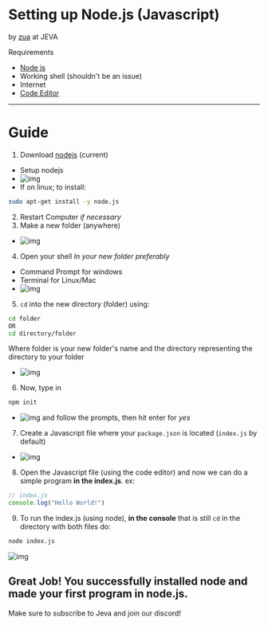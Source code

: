 # Setting up Node.js (Javascript)
by [zua](https://github.com/thatziv) at JEVA

Requirements
* [Node js](https://nodejs.org)
* Working shell (shouldn't be an issue)
* Internet
* [Code Editor](https://atom.io/)
_____________

# Guide
1. Download [nodejs](https://nodejs.org) (current)
  - Setup nodejs
  - ![img](https://raw.githubusercontent.com/jevajs/Jeva/master/Setting%20Up%20Node.js%20(Javascript)/1.png)
  - If on linux; to install:
  ```bash
  sudo apt-get install -y node.js
  ```
2. Restart Computer *if necessary*
3. Make a new folder (anywhere)
  - ![img](https://raw.githubusercontent.com/jevajs/Jeva/master/Setting%20Up%20Node.js%20(Javascript)/3.png)
4. Open your shell *In your new folder preferably*
  - Command Prompt for windows
  - Terminal for Linux/Mac
  - ![img](https://raw.githubusercontent.com/jevajs/Jeva/master/Setting%20Up%20Node.js%20(Javascript)/4.png)
5. `cd` into the new directory (folder) using:
  ```bash
  cd folder
  OR
  cd directory/folder
  ```
  Where folder is your new folder's name and the directory representing the directory to your folder
  - ![img](https://raw.githubusercontent.com/jevajs/Jeva/master/Setting%20Up%20Node.js%20(Javascript)/5.png)
6. Now, type in
  ```bash
  npm init
  ```
  - ![img](https://raw.githubusercontent.com/jevajs/Jeva/master/Setting%20Up%20Node.js%20(Javascript)/6.png)
  and follow the prompts, then hit enter for *yes*
7. Create a Javascript file where your `package.json` is located (`index.js` by default)
  - ![img](https://raw.githubusercontent.com/jevajs/Jeva/master/Setting%20Up%20Node.js%20(Javascript)/7.png)
8. Open the Javascript file (using the code editor) and now we can do a simple program **in the index.js**. ex:
  ```js
  // index.js
  console.log("Hello World!")
  ```
9. To run the index.js (using node), **in the console** that is still `cd` in the directory with both files do:
```bash
node index.js
```
![img](https://raw.githubusercontent.com/jevajs/Jeva/master/Setting%20Up%20Node.js%20(Javascript)/9.png)

## Great Job! You successfully installed node and made your first program in node.js.
Make sure to subscribe to Jeva and join our discord!
